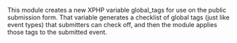 This module creates a new XPHP variable global_tags for use on the public submission form. That variable generates a checklist of global tags (just like event types) that submitters can check off, and then the module applies those tags to the submitted event.